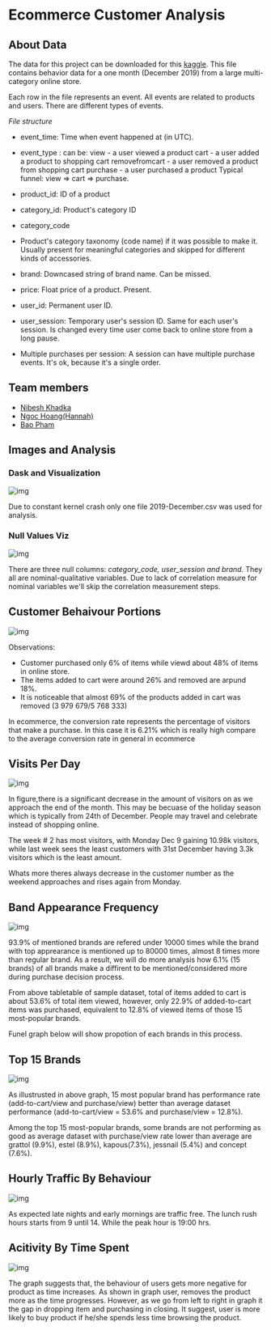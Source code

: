 # Ecommerce Customer Analysis

## About Data

The data for this project can be downloaded for this [kaggle](https://www.kaggle.com/mkechinov/ecommerce-events-history-in-cosmetics-shop). This file contains behavior data for a one month (December 2019) from a large multi-category online store. 


Each row in the file represents an event. All events are related to products and users. There are different types of events.

*File structure*
- event_time: Time when event happened at (in UTC).

- event_type : can be:
view - a user viewed a product
cart - a user added a product to shopping cart
removefromcart - a user removed a product from shopping cart
purchase - a user purchased a product
Typical funnel: view => cart => purchase.

- product_id: ID of a product

- category_id: Product's category ID

- category_code

- Product's category taxonomy (code name) if it was possible to make it. Usually present for meaningful categories and skipped for different kinds of accessories.

- brand: Downcased string of brand name. Can be missed.

- price: Float price of a product. Present.

- user_id: Permanent user ID.

- user_session: Temporary user's session ID. Same for each user's session. Is changed every time user come back to online store from a long pause.

- Multiple purchases per session: A session can have multiple purchase events. It's ok, because it's a single order.


## Team members

- [Nibesh Khadka](https://github.com/nibukdk)
- [Ngoc Hoang(Hannah)](https://github.com/htmn88)
- [Bao Pham](https://www.kaggle.com/baoph153)


## Images and Analysis

### Dask and Visualization
![img](https://github.com/htmn88/ecommerce-analysis/blob/master/Imgs/dask_visualize.png)

Due to constant kernel crash only one file 2019-December.csv was used for analysis.

### Null Values Viz


![img](Imgs\missing.png)

There are three null columns: *category_code, user_session  and brand*. They all are nominal-qualitative variables. Due to lack of correlation measure for nominal variables we'll skip the correlation measurement steps.

## Customer Behaivour Portions

![img](Imgs\customer_behavior.png)


Observations:
- Customer purchased only 6% of items while viewd about 48% of items in online store. 
- The items added to cart were around 26% and removed are arpund 18%. 
- It is noticeable that almost 69% of the products added in cart was removed (3 979 679/5 768 333)

In ecommerce, the conversion rate represents the percentage of visitors that make a purchase. In this case it is 6.21% which is really high compare to the average conversion rate in general in ecommerce


## Visits Per Day

![img](Imgs\visits_everyday.png)

In figure,there is a significant decrease in the amount of visitors on as we approach the end of the month. This may be becuase of the holiday season which is typically from 24th of December. People may travel and celebrate instead of shopping online.

The week # 2 has most visitors, with Monday Dec 9 gaining 10.98k visitors, while last week sees the least customers with 31st December having 3.3k visitors which is the least amount.

Whats more theres always decrease in the customer number as the weekend approaches and rises again from Monday.


## Band Appearance Frequency

![img](Imgs\brand.png)

93.9% of mentioned brands are refered under 10000 times while the brand with top apprearance is mentioned up to 80000 times, almost 8 times more than regular brand. As a result, we will do more analysis how 6.1% (15 brands) of all brands make a diffirent to be mentioned/considered more during purchase decision process. 


From above tabletable of sample dataset, total of items added to cart is about 53.6% of total item viewed, however, only 22.9% of added-to-cart items was purchased, equivalent to 12.8% of viewed items of those 15 most-popular brands.

Funel graph below will show propotion of each brands in this process.


## Top 15 Brands


![img](Imgs\top_brands.png)

As illustrusted in above graph, 15 most popular brand has performance rate (add-to-cart/view and purchase/view) better than average dataset performance (add-to-cart/view = 53.6% and purchase/view = 12.8%). 

Among the top 15 most-popular brands, some brands are not performing as good as average dataset with purchase/view rate lower than average are grattol (9.9%), estel (8.9%), kapous(7.3%), jessnail (5.4%) and concept (7.6%). 


## Hourly Traffic By Behaviour

![img](Imgs\hourly_traffic.png)

As expected late nights and early mornings are traffic free. The lunch rush hours starts from 9 until 14. While the peak hour is 19:00 hrs.
    

## Acitivity By Time Spent

![img](Imgs\avg_activity.png)

The graph suggests that, the behaviour of users gets more negative for product as time increases. As shown in graph user, removes the product more as the time progresses. However, as we go from left to right in graph it the gap in dropping item and purchasing in closing. It suggest, user is more likely to buy product if he/she spends less time browsing the product.



